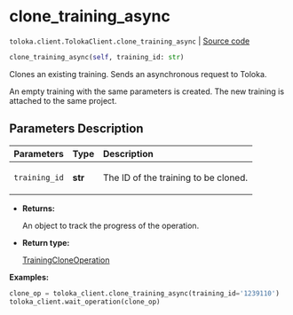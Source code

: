 # clone_training_async
`toloka.client.TolokaClient.clone_training_async` | [Source code](https://github.com/Toloka/toloka-kit/blob/v1.2.3/src/client/__init__.py#L2001)

```python
clone_training_async(self, training_id: str)
```

Clones an existing training. Sends an asynchronous request to Toloka.


An empty training with the same parameters is created.
The new training is attached to the same project.

## Parameters Description

| Parameters | Type | Description |
| :----------| :----| :-----------|
`training_id`|**str**|<p>The ID of the training to be cloned.</p>

* **Returns:**

  An object to track the progress of the operation.

* **Return type:**

  [TrainingCloneOperation](toloka.client.operations.TrainingCloneOperation.md)

**Examples:**


```python
clone_op = toloka_client.clone_training_async(training_id='1239110')
toloka_client.wait_operation(clone_op)
```
